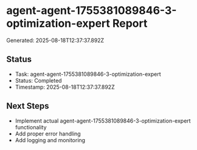 # agent-agent-1755381089846-3-optimization-expert Report

Generated: 2025-08-18T12:37:37.892Z

## Status
- Task: agent-agent-1755381089846-3-optimization-expert
- Status: Completed
- Timestamp: 2025-08-18T12:37:37.892Z

## Next Steps
- Implement actual agent-agent-1755381089846-3-optimization-expert functionality
- Add proper error handling
- Add logging and monitoring

